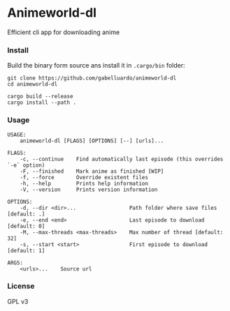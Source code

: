 # Animeworld-dl

Efficient cli app for downloading anime

### Install

Build the binary form source ans install it in `.cargo/bin` folder:

```
git clone https://github.com/gabelluardo/animeworld-dl
cd animeworld-dl

cargo build --release
cargo install --path .
```

### Usage

```
USAGE:
    animeworld-dl [FLAGS] [OPTIONS] [--] [urls]...

FLAGS:
    -c, --continue    Find automatically last episode (this overrides `-e` option)
    -F, --finished    Mark anime as finished [WIP]
    -f, --force       Override existent files
    -h, --help        Prints help information
    -V, --version     Prints version information

OPTIONS:
    -d, --dir <dir>...                 Path folder where save files [default: .]
    -e, --end <end>                    Last episode to download [default: 0]
    -M, --max-threads <max-threads>    Max number of thread [default: 32]
    -s, --start <start>                First episode to download [default: 1]

ARGS:
    <urls>...    Source url
```

### License

GPL v3
